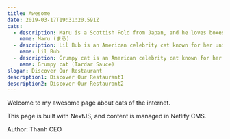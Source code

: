 ```yaml
---
title: Awesome
date: 2019-03-17T19:31:20.591Z
cats:
  - description: Maru is a Scottish Fold from Japan, and he loves boxes.
    name: Maru (まる)
  - description: Lil Bub is an American celebrity cat known for her unique appearance.
    name: Lil Bub
  - description: Grumpy cat is an American celebrity cat known for her grumpy appearance.
    name: Grumpy cat (Tardar Sauce)
slogan: Discover Our Restaurant
description1: Discover Our Restaurant1
description2: Discover Our Restaurant2
---
```

Welcome to my awesome page about cats of the internet.

This page is built with NextJS, and content is managed in Netlify CMS.

Author: Thanh CEO